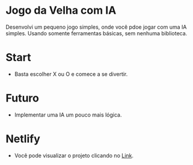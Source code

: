 # Jogo da Velha com IA
Desenvolvi um pequeno jogo simples, onde você pdoe jogar com uma IA simples.
Usando somente ferramentas básicas, sem nenhuma biblioteca.

# Start
- Basta escolher X ou O e comece a se divertir.

# Futuro
- Implementar uma IA um pouco mais lógica.

# Netlify
- Você pode visualizar o projeto clicando no [Link](mellifluous-croquembouche-0d0f65.netlify.app).